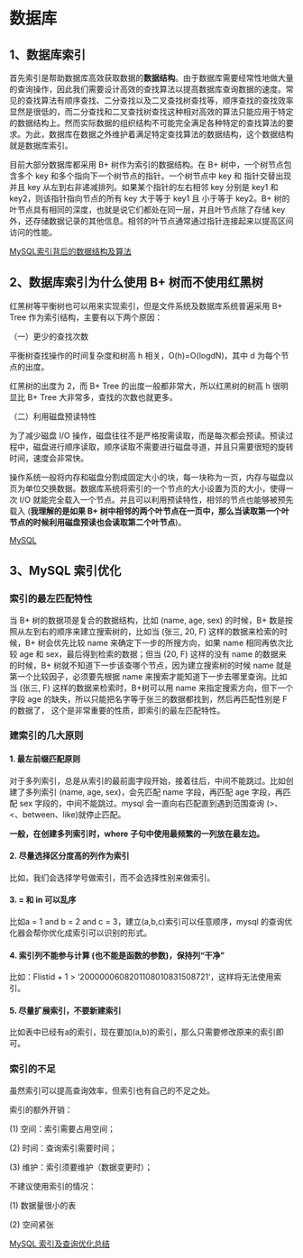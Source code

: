 # 数据库

## 1、数据库索引

首先索引是帮助数据库高效获取数据的**数据结构**。由于数据库需要经常性地做大量的查询操作，因此我们需要设计高效的查找算法以提高数据库查询数据的速度。常见的查找算法有顺序查找、二分查找以及二叉查找树查找等，顺序查找的查找效率显然是很低的，而二分查找和二叉查找树查找这种相对高效的算法只能应用于特定的数据结构上。然而实际数据的组织结构不可能完全满足各种特定的查找算法的要求。为此，数据库在数据之外维护着满足特定查找算法的数据结构，这个数据结构就是数据库索引。

目前大部分数据库都采用 B+ 树作为索引的数据结构。在 B+ 树中，一个树节点包含多个 key 和多个指向下一个树节点的指针。一个树节点中 key 和 指针交替出现并且 key 从左到右非递减排列。如果某个指针的左右相邻 key 分别是 key1 和 key2，则该指针指向节点的所有 key 大于等于 key1 且 小于等于 key2。B+ 树的叶节点具有相同的深度，也就是说它们都处在同一层，并且叶节点除了存储 key 外，还存储数据记录的其他信息。相邻的叶节点通常通过指针连接起来以提高区间访问的性能。

[MySQL索引背后的数据结构及算法](https://www.kancloud.cn/kancloud/theory-of-mysql-index/41846)

## 2、数据库索引为什么使用 B+ 树而不使用红黑树

红黑树等平衡树也可以用来实现索引，但是文件系统及数据库系统普遍采用 B+ Tree 作为索引结构，主要有以下两个原因：

（一）更少的查找次数

平衡树查找操作的时间复杂度和树高 h 相关，O(h)=O(logdN)，其中 d 为每个节点的出度。

红黑树的出度为 2，而 B+ Tree 的出度一般都非常大，所以红黑树的树高 h 很明显比 B+ Tree 大非常多，查找的次数也就更多。

（二）利用磁盘预读特性

为了减少磁盘 I/O 操作，磁盘往往不是严格按需读取，而是每次都会预读。预读过程中，磁盘进行顺序读取，顺序读取不需要进行磁盘寻道，并且只需要很短的旋转时间，速度会非常快。

操作系统一般将内存和磁盘分割成固定大小的块，每一块称为一页，内存与磁盘以页为单位交换数据。数据库系统将索引的一个节点的大小设置为页的大小，使得一次 I/O 就能完全载入一个节点。并且可以利用预读特性，相邻的节点也能够被预先载入 (**我理解的是如果 B+ 树中相邻的两个叶节点在一页中，那么当读取第一个叶节点的时候利用磁盘预读也会读取第二个叶节点**)。

[MySQL](https://cyc2018.github.io/CS-Notes/#/notes/MySQL?id=%E5%85%AD%E3%80%81%E5%A4%8D%E5%88%B6)

## 3、MySQL 索引优化

### 索引的最左匹配特性

当 B+ 树的数据项是复合的数据结构，比如 (name, age, sex) 的时候，B+ 数是按照从左到右的顺序来建立搜索树的，比如当 (张三, 20, F) 这样的数据来检索的时候，B+ 树会优先比较 name 来确定下一步的所搜方向，如果 name 相同再依次比较 age 和 sex，最后得到检索的数据；但当 (20, F) 这样的没有 name 的数据来的时候，B+ 树就不知道下一步该查哪个节点，因为建立搜索树的时候 name 就是第一个比较因子，必须要先根据 name 来搜索才能知道下一步去哪里查询。比如当 (张三, F) 这样的数据来检索时，B+树可以用 name 来指定搜索方向，但下一个字段 age 的缺失，所以只能把名字等于张三的数据都找到，然后再匹配性别是 F 的数据了， 这个是非常重要的性质，即索引的最左匹配特性。

### 建索引的几大原则

#### 1. 最左前缀匹配原则

对于多列索引，总是从索引的最前面字段开始，接着往后，中间不能跳过。比如创建了多列索引 (name, age, sex)，会先匹配 name 字段，再匹配 age 字段，再匹配 sex 字段的，中间不能跳过。mysql 会一直向右匹配直到遇到范围查询 (>、<、between、like)就停止匹配。

**一般，在创建多列索引时，where 子句中使用最频繁的一列放在最左边。**

#### 2. 尽量选择区分度高的列作为索引

比如，我们会选择学号做索引，而不会选择性别来做索引。

#### 3. = 和 in 可以乱序

比如a = 1 and b = 2 and c = 3，建立(a,b,c)索引可以任意顺序，mysql 的查询优化器会帮你优化成索引可以识别的形式。

#### 4. 索引列不能参与计算 (也不能是函数的参数)，保持列“干净”

比如：Flistid + 1 > ‘2000000608201108010831508721‘，这样将无法使用索引。

#### 5. 尽量扩展索引，不要新建索引

比如表中已经有a的索引，现在要加(a,b)的索引，那么只需要修改原来的索引即可。

### 索引的不足

虽然索引可以提高查询效率，但索引也有自己的不足之处。

索引的额外开销：

(1) 空间：索引需要占用空间；

(2) 时间：查询索引需要时间；

(3) 维护：索引须要维护（数据变更时）；

不建议使用索引的情况：

(1) 数据量很小的表

(2) 空间紧张

[MySQL 索引及查询优化总结](https://cloud.tencent.com/developer/article/1004912)